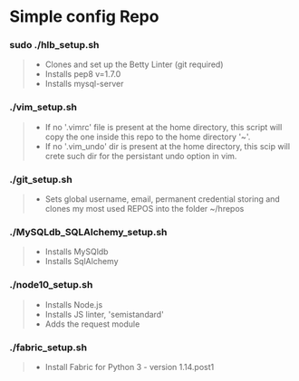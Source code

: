 # Simple config Repo
### sudo  ./hlb_setup.sh
> - Clones and set up the Betty Linter (git required)
> - Installs pep8 v=1.7.0
> - Installs mysql-server
### ./vim_setup.sh
> - If no '.vimrc' file is present at the home directory,
    this script will copy the one inside this repo to the home directory '~'.
> - If no '.vim_undo' dir is present at the home directory,
	this scip will crete such dir for the persistant undo option in vim.
###  ./git_setup.sh
> - Sets global username, email, permanent credential storing and clones my most used REPOS into the folder ~/hrepos 
### ./MySQLdb_SQLAlchemy_setup.sh
> - Installs MySQldb
> - Installs SqlAlchemy
### ./node10_setup.sh
> - Installs Node.js
> - Installs JS linter, 'semistandard'
> - Adds the request module
### ./fabric_setup.sh
> - Install Fabric for Python 3 - version 1.14.post1
